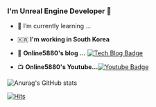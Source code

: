 ### I'm Unreal Engine Developer 👋
- 🌱 I’m currently learning ...
- :kr: **I'm working in South Korea**

- 📒  **Online5880's blog ...** [![Tech Blog Badge](http://img.shields.io/badge/-Tech%20blog-black?style=flat-square&logo=blogger&logoColor=white&link=https://online-unreal.tistory.com/)](https://online-unreal.tistory.com/)

- 📺  **Online5880's Youtube...**[![Youtube Badge](https://img.shields.io/badge/Youtube-ff0000?style=flat-square&logo=youtube&link=https://www.youtube.com/channel/UCQ6RW9W7Iytv_68Iw48of3A)](https://www.youtube.com/channel/UCQ6RW9W7Iytv_68Iw48of3A)     

![Anurag's GitHub stats](https://github-readme-stats.vercel.app/api?username=fomagran&show_icons=true&theme=cobalt)   

[![Hits](https://hits.seeyoufarm.com/api/count/incr/badge.svg?url=https%3A%2F%2Fgithub.com%2Ffomagran&count_bg=%2379C83D&title_bg=%23555555&icon=&icon_color=%23E7E7E7&title=hits&edge_flat=false)](https://hits.seeyoufarm.com) 
<!--
**online5880/online5880** is a ✨ _special_ ✨ repository because its `README.md` (this file) appears on your GitHub profile.

Here are some ideas to get you started:

- 🔭 I’m currently working on ...
- 🌱 I’m currently learning ...
- 👯 I’m looking to collaborate on ...
- 🤔 I’m looking for help with ...
- 💬 Ask me about ...
- 📫 How to reach me: ...
- 😄 Pronouns: ...
- ⚡ Fun fact: ...
- 🌱 I’m currently learning ...
-->
